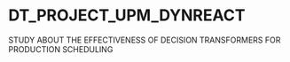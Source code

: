 # DT_PROJECT_UPM_DYNREACT
STUDY ABOUT THE EFFECTIVENESS OF DECISION TRANSFORMERS FOR PRODUCTION SCHEDULING

